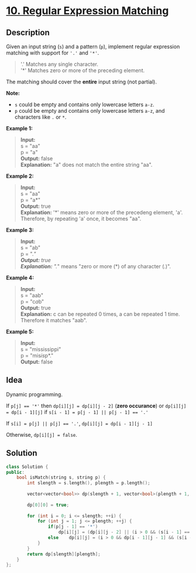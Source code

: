 # [10. Regular Expression Matching](https://leetcode.com/problems/regular-expression-matching/description/)

## Description

Given an input string (`s`) and a pattern (`p`), implement regular expression matching with support for `'.'` and `'*'`.

>'.' Matches any single character. <br>
'*' Matches zero or more of the preceding element.

The matching should cover the **entire** input string (not partial).

**Note:**

- `s` could be empty and contains only lowercase letters `a-z`.
-  `p` could be empty and contains only lowercase letters `a-z`, and characters like `.` or `*`.

**Example 1:**

>**Input:** <br>
s = "aa" <br>
p = "a" <br>
**Output:** false <br>
**Explanation:** "a" does not match the entire string "aa".

**Example 2:**

>**Input:** <br>
s = "aa" <br>
p = "a*" <br>
**Output:** true <br>
**Explanation:** '*' means zero or more of the precedeng element, 'a'. Therefore, by repeating 'a' once, it becomes "aa".

**Example 3:**

>**Input:** <br>
s = "ab" <br>
p = ".*" <br>
**Output:** true <br>
**Explanation:** ".*" means "zero or more (*) of any character (.)".

**Example 4:**

>**Input:** <br>
s = "aab" <br>
p = "c*a*b" <br>
**Output:** true <br>
**Explanation:** c can be repeated 0 times, a can be repeated 1 time. Therefore it matches "aab".

**Example 5:**

>**Input:** <br>
s = "mississippi" <br>
p = "mis*is*p*." <br>
**Output:** false

## Idea

Dynamic programming.

If `p[j] == '*'` then `dp[i][j] = dp[i][j - 2]` (**zero occurance**) or `dp[i][j] = dp[i - 1][j]` if `s[i - 1] = p[j - 1] || p[j - 1] == '.'`

If `s[i] = p[j] || p[j] == '.'`, `dp[i][j] = dp[i - 1][j - 1] `

Otherwise, `dp[i][j] = false`.

## Solution

```cpp
class Solution {
public:
    bool isMatch(string s, string p) {
        int slength = s.length(), plength = p.length();
        
        vector<vector<bool>> dp(slength + 1, vector<bool>(plength + 1, false));
        
        dp[0][0] = true;
        
        for (int i = 0; i <= slength; ++i) {
            for (int j = 1; j <= plength; ++j) {
                if(p[j - 1] == '*')
                    dp[i][j] = (dp[i][j - 2] || (i > 0 && (s[i - 1] == p[j - 2] || p[j - 2] == '.') && dp[i - 1][j]));
                else    dp[i][j] = (i > 0 && dp[i - 1][j - 1] && (s[i - 1] == p[j - 1] || p[j - 1] == '.'));
            }
        }
        return dp[slength][plength];
    }
};
```